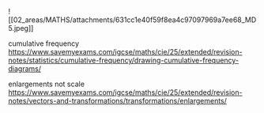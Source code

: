 ![[02_areas/MATHS/attachments/631cc1e40f59f8ea4c97097969a7ee68_MD5.jpeg]]


cumulative frequency
https://www.savemyexams.com/igcse/maths/cie/25/extended/revision-notes/statistics/cumulative-frequency/drawing-cumulative-frequency-diagrams/

enlargements not scale
https://www.savemyexams.com/igcse/maths/cie/25/extended/revision-notes/vectors-and-transformations/transformations/enlargements/
